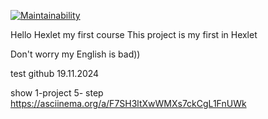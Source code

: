 [![Maintainability](https://api.codeclimate.com/v1/badges/fb65680623d9149df103/maintainability)](https://codeclimate.com/github/kazakalban/python-project-49/maintainability)


Hello Hexlet my first course
This project is my first in Hexlet 

Don't worry my English is bad))


test github 19.11.2024


show 1-project 5- step https://asciinema.org/a/F7SH3ltXwWMXs7ckCgL1FnUWk
